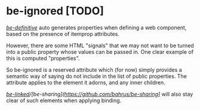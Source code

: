 # be-ignored [TODO]

*[be-definitive](https://github.com/bahrus/be-definitive)* auto generates properties when defining a web component, based on the presence of itemprop attributes.

However, there are some HTML "signals" that we may not want to be turned into a public property whose values can be passed in.  One clear example of this is computed "properties".

So be-ignored is a reserved attribute which (for now) simply provides a semantic way of saying do not include in the list of public properties.  The attribute applies to the element it adorns, and any inner children.

*[be-linked](https://github.com/bahrus/be-linked)/[be-sharing](https://github.com/bahrus/be-sharing]* will also stay clear of such elements when applying binding.
